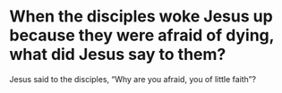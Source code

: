 # When the disciples woke Jesus up because they were afraid of dying, what did Jesus say to them?

Jesus said to the disciples, “Why are you afraid, you of little faith”?
